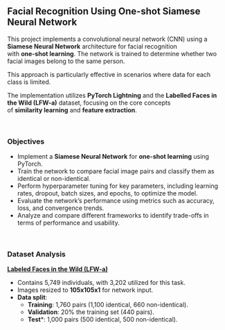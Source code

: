 ## Facial Recognition Using One-shot Siamese Neural Network

This project implements a convolutional neural network (CNN) using a **Siamese Neural Network** architecture for facial recognition  
with **one-shot learning**. The network is trained to determine whether two facial images belong to the same person.  

This approach is particularly effective in scenarios where data for each class is limited.  

The implementation utilizes **PyTorch Lightning** and the **Labelled Faces in the Wild (LFW-a)** dataset, focusing on the core concepts  
of **similarity learning** and **feature extraction**.  

&nbsp;  
### **Objectives**

- Implement a **Siamese Neural Network** for **one-shot learning** using PyTorch.
- Train the network to compare facial image pairs and classify them as identical or non-identical.
- Perform hyperparameter tuning for key parameters, including learning rates, dropout, batch sizes, and epochs, to optimize the model.
- Evaluate the network’s performance using metrics such as accuracy, loss, and convergence trends.
- Analyze and compare different frameworks to identify trade-offs in terms of performance and usability.

&nbsp;  
### **Dataset Analysis**

**[Labeled Faces in the Wild (LFW-a)](https://vis-www.cs.umass.edu/lfw/index.html)**
  - Contains 5,749 individuals, with 3,202 utilized for this task.
  - Images resized to **105x105x1** for network input.
  - **Data split**:
    - **Training**: 1,760 pairs (1,100 identical, 660 non-identical).
    - **Validation**: 20% the training set (440 pairs).
    - **Test***: 1,000 pairs (500 identical, 500 non-identical).
   



